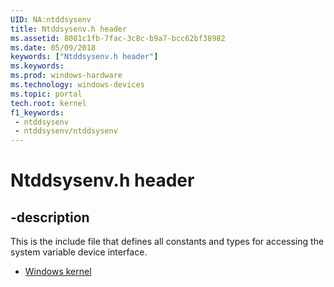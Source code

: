 ```yaml
---
UID: NA:ntddsysenv
title: Ntddsysenv.h header
ms.assetid: 8081c1fb-7fac-3c8c-b9a7-bcc62bf38982
ms.date: 05/09/2018
keywords: ["Ntddsysenv.h header"]
ms.keywords: 
ms.prod: windows-hardware
ms.technology: windows-devices
ms.topic: portal
tech.root: kernel
f1_keywords:
 - ntddsysenv
 - ntddsysenv/ntddsysenv
---
```


# Ntddsysenv.h header


## -description

This is the include file that defines all constants and types for
accessing the system variable device interface.

- [Windows kernel](../_kernel/index.md)

